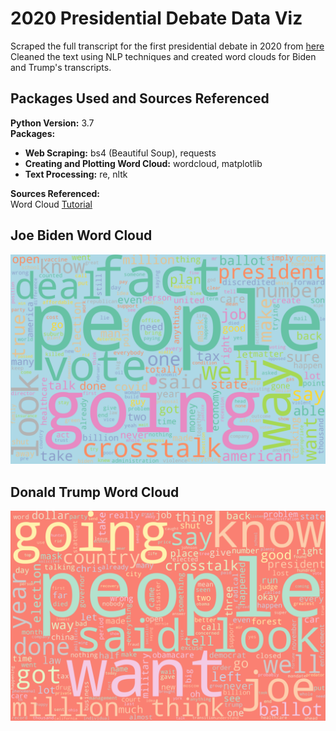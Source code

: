 # 2020 Presidential Debate Data Viz
Scraped the full transcript for the first presidential debate in 2020 from [here](https://www.rev.com/blog/transcripts/donald-trump-joe-biden-1st-presidential-debate-transcript-2020)   
Cleaned the text using NLP techniques and created word clouds for Biden and Trump's transcripts.

## Packages Used and Sources Referenced   
**Python Version:** 3.7  
**Packages:**  
* **Web Scraping:** bs4 (Beautiful Soup), requests    
* **Creating and Plotting Word Cloud:** wordcloud, matplotlib   
* **Text Processing:** re, nltk    

**Sources Referenced:**    
Word Cloud [Tutorial](https://towardsdatascience.com/simple-wordcloud-in-python-2ae54a9f58e5)     

## Joe Biden Word Cloud   
<img src="https://github.com/bryandaetz1/Presidential_Debate_Data_Viz/blob/main/Biden_word_cloud.png" alt="biden_word_cloud" width = "800"/>   

## Donald Trump Word Cloud  
<img src="https://github.com/bryandaetz1/Presidential_Debate_Data_Viz/blob/main/Trump_word_cloud.png" alt="trump_word_cloud" width = "800"/>    
